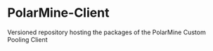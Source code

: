 # PolarMine-Client
Versioned repository hosting the packages of the PolarMine Custom Pooling Client
